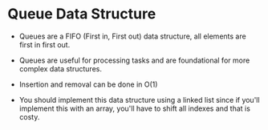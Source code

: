 # <strong>Queue Data Structure</strong>

- Queues are a FIFO (First in, First out) data structure, all elements are first in first out.

- Queues are useful for processing tasks and are foundational for more complex data structures.

- Insertion and removal can be done in O(1)

- You should implement this data structure using a linked list since if you'll implement this with an array, you'll have to shift all indexes and that is costy.
